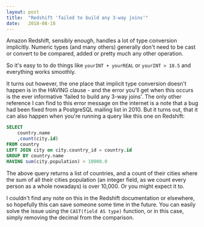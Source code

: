 ```yaml
---
layout: post
title:  "Redshift 'failed to build any 3-way joins'"
date:   2018-08-18
---
```


Amazon Redshift, sensibly enough, handles a lot of type conversion implicitly. Numeric types (and many others) generally don't need to be cast or convert to be compared, added or pretty much any other operation.

So it's easy to to do things like `yourINT + yourREAL` or `yourINT > 10.5` and everything works smoothly.

It turns out however, the one place that implicit type conversion doesn't happen is in the HAVING clause - and the error you'll get when this occurs is the ever informative 'failed to build any 3-way joins'. The only other reference I can find to this error message on the internet is a note that a bug had been fixed from a PostgreSQL mailing list in 2010. But it turns out, that it can also happen when you're running a query like this one on Redshift:

```sql
SELECT
	country.name
	,count(city.id)
FROM country
LEFT JOIN city on city.country_id = country.id
GROUP BY country.name
HAVING sum(city.population) > 10000.0
``` 
The above query returns a list of countries, and a count of their cities where the sum of all their cities population (an integer field, as we count every person as a whole nowadays) is over 10,000. Or you might expect it to.

I couldn't find any note on this in the Redshift documentation or elsewhere, so hopefully this can save someone some time in the future. You can easily solve the issue using the `CAST(field AS type)` function, or in this case, simply removing the decimal from the comparison.
